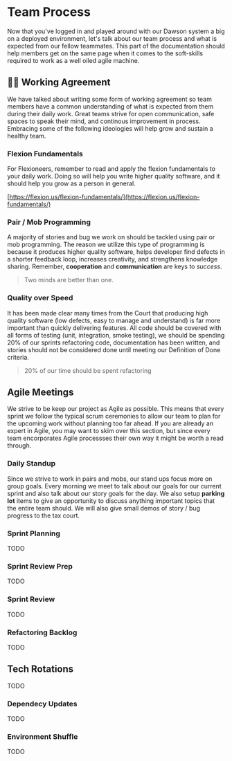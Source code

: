 # Team Process

Now that you've logged in and played around with our Dawson system a big on a deployed environment, let's talk about our team process and what is expected from our fellow teammates.  This part of the documentation should help members get on the same page when it comes to the soft-skills required to work as a well oiled agile machine.

## 🤝🏿 Working Agreement

We have talked about writing some form of working agreement so team members have a common understanding of what is expected from them during their daily work.  Great teams strive for open communication, safe spaces to speak their mind, and continous improvement in process.  Embracing some of the following ideologies will help grow and sustain a healthy team.

### Flexion Fundamentals

For Flexioneers, remember to read and apply the flexion fundamentals to your daily work.  Doing so will help you write higher quality software, and it should help you grow as a person in general.

[https://flexion.us/flexion-fundamentals/](https://flexion.us/flexion-fundamentals/)

### Pair / Mob Programming

A majority of stories and bug we work on should be tackled using pair or mob programming.  The reason we utilize this type of programming is because it produces higher quality software, helps developer find defects in a shorter feedback loop, increases creativity, and strengthens knowledge sharing.  Remember, **cooperation** and **communication** are keys to *success*. 

> Two minds are better than one.

### Quality over Speed

It has been made clear many times from the Court that producing high quality software (low defects, easy to manage and understand) is far more important than quickly delivering features.  All code should be covered with all forms of testing (unit, integration, smoke testing), we should be spending 20% of our sprints refactoring code, documentation has been written, and stories should not be considered done until meeting our Definition of Done criteria.

> 20% of our time should be spent refactoring

## Agile Meetings

We strive to be keep our project as Agile as possible.  This means that every sprint we follow the typical scrum ceremonies to allow our team to plan for the upcoming work without planning too far ahead.  If you are already an expert in Agile, you may want to skim over this section, but since every team encorporates Agile processses their own way it might be worth a read through.

### Daily Standup

Since we strive to work in pairs and mobs, our stand ups focus more on group goals.  Every morning we meet to talk about our goals for our current sprint and also talk about our story goals for the day.  We also setup **parking lot** items to give an opportunity to discuss anything important topics that the entire team should.  We will also give small demos of story / bug progress to the tax court.

### Sprint Planning 

TODO

### Sprint Review Prep

TODO

### Sprint Review

TODO

### Refactoring Backlog

TODO

## Tech Rotations

TODO

### Dependecy Updates

TODO

### Environment Shuffle

TODO